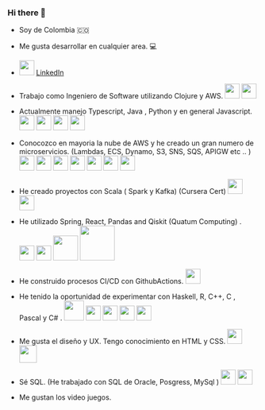 ### Hi there 👋

<!--
**AriasAEnima/AriasAEnima** is a ✨ _special_ ✨ repository because its `README.md` (this file) appears on your GitHub profile.-->


- Soy de Colombia 🇨🇴
- Me gusta desarrollar en cualquier area. 💻
- <img src="https://github.com/AriasAEnima/AriasAEnima/assets/35570447/e7961b94-c98b-4332-93b6-cc193fdbeae0" width="30"> [LinkedIn](https://www.linkedin.com/in/ariasaenima/)

- Trabajo como Ingeniero de Software utilizando Clojure y AWS.  <img src="https://github.com/AriasAEnima/AriasAEnima/assets/35570447/5b43e7e5-9def-4180-aac7-f6efd6f4c7d9" width="30"> <img src="https://github.com/AriasAEnima/AriasAEnima/assets/35570447/90565d81-5a9b-42d2-911c-ce7a4b98b19e" width="30">
- Actualmente manejo Typescript, Java , Python y en general Javascript. <img src="https://github.com/AriasAEnima/AriasAEnima/assets/35570447/3fbe1854-f807-4398-8ae1-8104a19a2fec" width="30"> <img src="https://github.com/AriasAEnima/AriasAEnima/assets/35570447/dc0ec8e0-f197-4433-bb1f-d47499f22a50" width="30"> <img src="https://github.com/AriasAEnima/AriasAEnima/assets/35570447/44d8807d-a939-4bd0-b257-4a4701ef4099" width="30"> <img src="https://github.com/AriasAEnima/AriasAEnima/assets/35570447/6e74cbe1-577e-4960-b66f-4a1c80fcec46" width="30">

- Conocozco en mayoria la nube de AWS y he creado un gran numero de microservicios. (Lambdas, ECS, Dynamo, S3, SNS, SQS, APIGW etc .. ) <img src="https://github.com/AriasAEnima/AriasAEnima/assets/35570447/2bfdeb4d-f111-467c-ba72-43ae1bcb60a7" width="30"> <img src="https://github.com/AriasAEnima/AriasAEnima/assets/35570447/ea272b4b-d113-48a1-b605-82d032f45046" width="30"> <img src="https://github.com/AriasAEnima/AriasAEnima/assets/35570447/3cace896-63dd-41d7-804e-63f09ea3d4b9" height="30"> <img src="https://github.com/AriasAEnima/AriasAEnima/assets/35570447/c4cca5f8-0f9b-4f75-9a03-831d90e19df0" width="30"> <img src="https://github.com/AriasAEnima/AriasAEnima/assets/35570447/1c58f75f-b9fc-4b22-aa83-5d82f3db092b" width="30"> <img src="https://github.com/AriasAEnima/AriasAEnima/assets/35570447/9211c34b-1674-4aa7-b690-7a5a9922a8bc" width="30"> <img src="https://github.com/AriasAEnima/AriasAEnima/assets/35570447/fdfcefcd-b316-4eec-9811-f35c0bca789c" width="30">

- He creado proyectos con Scala ( Spark y Kafka) (Cursera Cert) <img src="https://github.com/AriasAEnima/AriasAEnima/assets/35570447/f356e12b-4384-4379-b7c3-f2050bfa664d" width="30"> <img src="https://github.com/AriasAEnima/AriasAEnima/assets/35570447/c1bb5dfb-7774-436f-9636-0427596faf81" width="30">

- He utilizado Spring, React, Pandas and Qiskit (Quatum Computing) . <img src="https://github.com/AriasAEnima/AriasAEnima/assets/35570447/bd8300b0-b36d-44b6-9d80-3a6dfc835ef4" width="30"> <img src="https://github.com/AriasAEnima/AriasAEnima/assets/35570447/4877f9cc-5a72-457f-9ce2-314c8d728942" width="30"> <img src="https://github.com/AriasAEnima/AriasAEnima/assets/35570447/144a8556-c440-4212-9e36-cad1b8bb3389" width="50"> <img src="https://github.com/AriasAEnima/AriasAEnima/assets/35570447/954ed1a5-2e0e-450f-a5ba-f5528780c0b5" width="70"> 

- He construido procesos CI/CD con GithubActions. <img src="https://github.com/AriasAEnima/AriasAEnima/assets/35570447/6a2bc200-46c5-4635-9cff-98b649d4ccc1" width="30"> 

- He tenido la oportunidad de experimentar con Haskell, R, C++, C , Pascal y C# . <img src="https://github.com/AriasAEnima/AriasAEnima/assets/35570447/2ab0ccce-c338-4188-ac67-37c297dd6a71" width="40">  <img src="https://github.com/AriasAEnima/AriasAEnima/assets/35570447/d0a4fcc9-6f4b-4a8d-ae58-379d0eb49c8c" width="30"> <img src="https://github.com/AriasAEnima/AriasAEnima/assets/35570447/a14a93cc-53e3-492c-b755-5cd6c0c069e9" width="30"> <img src="https://github.com/AriasAEnima/AriasAEnima/assets/35570447/41fca661-f3be-46a2-bebd-83255fbdfc12" width="30"> <img src="https://github.com/AriasAEnima/AriasAEnima/assets/35570447/96d49a5d-acc0-4791-98b5-e3fe28e1a8e2" width="30"> 


- Me gusta el diseño y UX. Tengo conocimiento en HTML y CSS.  <img src="https://github.com/AriasAEnima/AriasAEnima/assets/35570447/0aab9b0c-71db-4b6a-b233-e7458f4bce6e" width="30"> <img src="https://github.com/AriasAEnima/AriasAEnima/assets/35570447/b8e40040-1f18-4209-b231-688417ef263a" height="35">


- Sé SQL. (He trabajado con SQL de Oracle, Posgress, MySql ) <img src="https://github.com/AriasAEnima/AriasAEnima/assets/35570447/bafd6677-4359-4dd9-b20b-21ee77dc8b4c" width="30"> <img src="https://github.com/AriasAEnima/AriasAEnima/assets/35570447/4d4eceb5-1c1e-46c9-90e3-752f03bf6d9e" width="30">
- Me gustan los video juegos.
  


